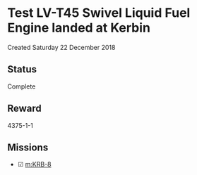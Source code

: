 # Test LV-T45 Swivel Liquid Fuel Engine landed at Kerbin
Created Saturday 22 December 2018

Status
------
Complete

Reward
------
4375-1-1

Missions
--------

* ☑ [m:KRB-8](../m/KRB-8.markdown)


